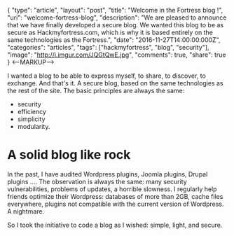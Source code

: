 {
  "type": "article",
  "layout": "post",
  "title": "Welcome in the Fortress blog !",
  "uri": "welcome-fortress-blog",
  "description": "We are pleased to announce that we have finally developed a secure blog. We wanted this blog to be as secure as Hackmyfortress.com, which is why it is based entirely on the same technologies as the Fortress.",
  "date": "2016-11-27T14:00:00.000Z",
  "categories": "articles",
  "tags": ["hackmyfortress", "blog", "security"],
  "image": "http://i.imgur.com/JQGtQwE.jpg",
  "comments": true,
  "share": true
}
<--MARKUP-->


I wanted a blog to be able to express myself, to share, to discover, to exchange. And that's it. A secure blog, based on the same technologies as the rest of the site. The basic principles are always the same:
* security
* efficiency
* simplicity
* modularity.

# A solid blog like rock

In the past, I have audited Wordpress plugins, Joomla plugins, Drupal plugins .... The observation is always the same: many security vulnerabilities, problems of updates, a horrible slowness. I regularly help friends optimize their Wordpress: databases of more than 2GB, cache files everywhere, plugins not compatible with the current version of Wordpress. A nightmare.

So I took the initiative to code a blog as I wished: simple, light, and secure.
